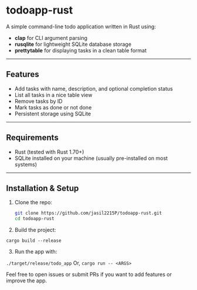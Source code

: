 # todoapp-rust

A simple command-line todo application written in Rust using:

- **clap** for CLI argument parsing  
- **rusqlite** for lightweight SQLite database storage  
- **prettytable** for displaying tasks in a clean table format

---

## Features

- Add tasks with name, description, and optional completion status  
- List all tasks in a nice table view  
- Remove tasks by ID  
- Mark tasks as done or not done  
- Persistent storage using SQLite

---

## Requirements

- Rust (tested with Rust 1.70+)  
- SQLite installed on your machine (usually pre-installed on most systems)

---

## Installation & Setup

1. Clone the repo:  
   ```bash
   git clone https://github.com/jasil2215P/todoapp-rust.git
   cd todoapp-rust
   ```
2. Build the project:

```cargo build --release```

3. Run the app with:

```./target/release/todo_app```
Or,
```cargo run -- <ARGS>```


Feel free to open issues or submit PRs if you want to add features or improve the app.
